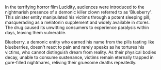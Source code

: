 In the terrifying horror film Lucidity, audiences were introduced to the nightmarish presence of a demonic killer clown referred to as ‘Blueberry’. This sinister entity manipulated his victims through a potent sleeping pill, masquerading as a melatonin supplement and widely available in stores. The drug caused its unwitting consumers to experience paralysis within days, leaving them vulnerable.

Blueberry, a demonic entity who earned his name from the pills tasting like blueberries, doesn't react to pain and rarely speaks as he tortures his victims, who cannot distinguish dream from reality. As their physical bodies decay, unable to consume sustenance, victims remain eternally trapped in gore-filled nightmares, reliving their gruesome deaths repeatedly.





